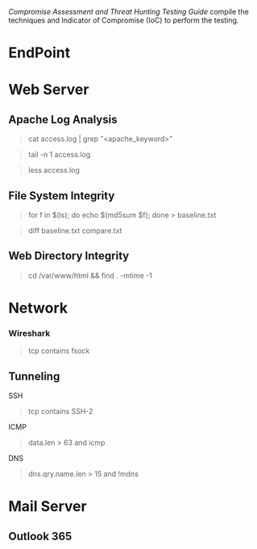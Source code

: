 *Compromise Assessment and Threat Hunting Testing Guide* compile the techniques and Indicator of Compromise (IoC) to perform the testing.  
# EndPoint



# Web Server
## Apache Log Analysis
 
> cat access.log | grep "<apache_keyword>"

> tail -n 1 access.log 

> less access.log

## File System Integrity
> for f in $(ls); do echo $(md5sum $f); done > baseline.txt

> diff baseline.txt compare.txt

## Web Directory Integrity
> cd /var/www/html && find . -mtime -1

# Network
### Wireshark
> tcp contains fsock

## Tunneling
SSH
> tcp contains SSH-2

ICMP
> data.len > 63 and icmp

DNS
> dns.qry.name.len > 15 and !mdns

# Mail Server
## Outlook 365

